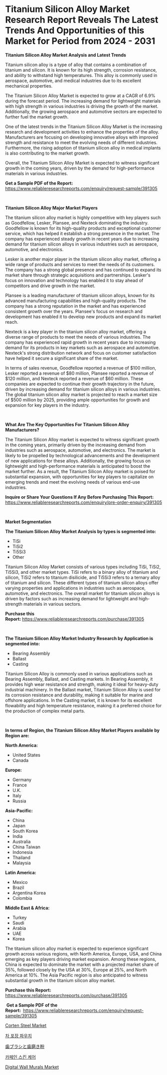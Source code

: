 <p><h1>Titanium Silicon Alloy Market Research Report Reveals The Latest Trends And Opportunities of this Market for Period from 2024 - 2031</h1></p><p><strong>Titanium Silicon Alloy Market Analysis and Latest Trends</strong></p>
<p><p>Titanium silicon alloy is a type of alloy that contains a combination of titanium and silicon. It is known for its high strength, corrosion resistance, and ability to withstand high temperatures. This alloy is commonly used in aerospace, automotive, and medical industries due to its excellent mechanical properties.</p><p>The Titanium Silicon Alloy Market is expected to grow at a CAGR of 6.9% during the forecast period. The increasing demand for lightweight materials with high strength in various industries is driving the growth of the market. Additionally, the growing aerospace and automotive sectors are expected to further fuel the market growth.</p><p>One of the latest trends in the Titanium Silicon Alloy Market is the increasing research and development activities to enhance the properties of the alloy. Manufacturers are focusing on developing innovative alloys with improved strength and resistance to meet the evolving needs of different industries. Furthermore, the rising adoption of titanium silicon alloy in medical implants is also contributing to the market growth.</p><p>Overall, the Titanium Silicon Alloy Market is expected to witness significant growth in the coming years, driven by the demand for high-performance materials in various industries.</p></p>
<p><strong>Get a Sample PDF of the Report:&nbsp;</strong> <a href="https://www.reliableresearchreports.com/enquiry/request-sample/391305">https://www.reliableresearchreports.com/enquiry/request-sample/391305</a></p>
<p>&nbsp;</p>
<p><strong>Titanium Silicon Alloy Major Market Players</strong></p>
<p><p>The titanium silicon alloy market is highly competitive with key players such as Goodfellow, Lesker, Plansee, and Nexteck dominating the industry. Goodfellow is known for its high-quality products and exceptional customer service, which has helped it establish a strong presence in the market. The company has experienced steady growth in recent years due to increasing demand for titanium silicon alloys in various industries such as aerospace, automotive, and electronics.</p><p>Lesker is another major player in the titanium silicon alloy market, offering a wide range of products and services to meet the needs of its customers. The company has a strong global presence and has continued to expand its market share through strategic acquisitions and partnerships. Lesker's focus on innovation and technology has enabled it to stay ahead of competitors and drive growth in the market.</p><p>Plansee is a leading manufacturer of titanium silicon alloys, known for its advanced manufacturing capabilities and high-quality products. The company has a strong reputation in the market and has experienced consistent growth over the years. Plansee's focus on research and development has enabled it to develop new products and expand its market reach.</p><p>Nexteck is a key player in the titanium silicon alloy market, offering a diverse range of products to meet the needs of various industries. The company has experienced rapid growth in recent years due to increasing demand for its products in key markets such as aerospace and automotive. Nexteck's strong distribution network and focus on customer satisfaction have helped it secure a significant share of the market.</p><p>In terms of sales revenue, Goodfellow reported a revenue of $100 million, Lesker reported a revenue of $80 million, Plansee reported a revenue of $120 million, and Nexteck reported a revenue of $60 million. These companies are expected to continue their growth trajectory in the future, driven by increasing demand for titanium silicon alloys in various industries. The global titanium silicon alloy market is projected to reach a market size of $500 million by 2025, providing ample opportunities for growth and expansion for key players in the industry.</p></p>
<p>&nbsp;</p>
<p><strong>What Are The Key Opportunities For Titanium Silicon Alloy Manufacturers?</strong></p>
<p><p>The Titanium Silicon Alloy market is expected to witness significant growth in the coming years, primarily driven by the increasing demand from industries such as aerospace, automotive, and electronics. The market is likely to be propelled by technological advancements and the development of new applications for these alloys. Additionally, the growing focus on lightweight and high-performance materials is anticipated to boost the market further. As a result, the Titanium Silicon Alloy market is poised for substantial expansion, with opportunities for key players to capitalize on emerging trends and meet the evolving needs of various end-use industries.</p></p>
<p><strong>Inquire or Share Your Questions If Any Before Purchasing This Report:</strong> <a href="https://www.reliableresearchreports.com/enquiry/pre-order-enquiry/391305">https://www.reliableresearchreports.com/enquiry/pre-order-enquiry/391305</a></p>
<p>&nbsp;</p>
<p><strong>Market Segmentation</strong></p>
<p><strong>The Titanium Silicon Alloy Market Analysis by types is segmented into:</strong></p>
<p><ul><li>TiSi</li><li>TiSi2</li><li>Ti5Si3</li><li>Other</li></ul></p>
<p><p>Titanium Silicon Alloy Market consists of various types including TiSi, TiSi2, Ti5Si3, and other market types. TiSi refers to a binary alloy of titanium and silicon, TiSi2 refers to titanium disilicide, and Ti5Si3 refers to a ternary alloy of titanium and silicon. These different types of titanium silicon alloys offer varying properties and applications in industries such as aerospace, automotive, and electronics. The overall market for titanium silicon alloys is driven by factors such as increasing demand for lightweight and high-strength materials in various sectors.</p></p>
<p><strong>Purchase this Report:&nbsp;</strong><a href="https://www.reliableresearchreports.com/purchase/391305">https://www.reliableresearchreports.com/purchase/391305</a></p>
<p>&nbsp;</p>
<p><strong>The Titanium Silicon Alloy Market Industry Research by Application is segmented into:</strong></p>
<p><ul><li>Bearing Assembly</li><li>Ballast</li><li>Casting</li></ul></p>
<p><p>Titanium Silicon Alloy is commonly used in various applications such as Bearing Assembly, Ballast, and Casting markets. In Bearing Assembly, it provides high wear resistance and strength, making it ideal for heavy-duty industrial machinery. In the Ballast market, Titanium Silicon Alloy is used for its corrosion resistance and durability, making it suitable for marine and offshore applications. In the Casting market, it is known for its excellent flowability and high temperature resistance, making it a preferred choice for the production of complex metal parts.</p></p>
<p>&nbsp;</p>
<p><strong>In terms of Region, the Titanium Silicon Alloy Market Players available by Region are:</strong></p>
<p>
    <p> <strong> North America: </strong>
        <ul>
            <li>United States</li>
            <li>Canada</li>
        </ul>
        </p> 
    <p> <strong> Europe: </strong>
        <ul>
            <li>Germany</li>
            <li>France</li>
            <li>U.K.</li>
            <li>Italy</li>
            <li>Russia</li>
        </ul>
        </p> 
    <p> <strong> Asia-Pacific: </strong>
        <ul>
            <li>China</li>
            <li>Japan</li>
            <li>South Korea</li>
            <li>India</li>
            <li>Australia</li>
            <li>China Taiwan</li>
            <li>Indonesia</li>
            <li>Thailand</li>
            <li>Malaysia</li>
        </ul>
        </p> 
    <p> <strong> Latin America: </strong>
        <ul>
            <li>Mexico</li>
            <li>Brazil</li>
            <li>Argentina Korea</li>
            <li>Colombia</li>
        </ul>
        </p> 
    <p> <strong> Middle East & Africa: </strong>
        <ul>
            <li>Turkey</li>
            <li>Saudi</li>
            <li>Arabia</li>
            <li>UAE</li>
            <li>Korea</li>
        </ul>
    </p>
    </p>
<p><p>The titanium silicon alloy market is expected to experience significant growth across various regions, with North America, Europe, USA, and China emerging as key players driving market expansion. Among these regions, China is expected to dominate the market with a projected market share of 35%, followed closely by the USA at 30%, Europe at 25%, and North America at 10%. The Asia Pacific region is also anticipated to witness substantial growth in the titanium silicon alloy market.</p></p>
<p><strong>Purchase this Report: </strong><a href="https://www.reliableresearchreports.com/purchase/391305">https://www.reliableresearchreports.com/purchase/391305</a></p>
<p>&nbsp;<strong>Get a Sample PDF of the Report:&nbsp;&nbsp;</strong><a href="https://www.reliableresearchreports.com/enquiry/request-sample/391305">https://www.reliableresearchreports.com/enquiry/request-sample/391305</a></p>
<p><strong></strong></p>
<p><p><a href="https://github.com/mauripalmi/Market-Research-Report-List-2/blob/main/corten-steel-market.md">Corten Steel Market</a></p><p><a href="https://medium.com/@xjtlqecrb1838/%EC%B0%A8-%ED%8F%AC%EC%9E%A5-%ED%8C%8C%EC%9A%B0%EC%B9%98-%EC%8B%9C%EC%9E%A5-%EB%B6%84%EC%84%9D-cagr-%EC%8B%9C%EC%9E%A5-%EC%84%B8%EB%B6%84%ED%99%94-%EB%B0%8F-%EA%B8%80%EB%A1%9C%EB%B2%8C-%EC%82%B0%EC%97%85-%EA%B0%9C%EC%9A%94-ed50971efc32">차 포장 파우치</a></p><p><a href="https://medium.com/@suysuyheng/%E6%AD%AF%E3%83%96%E3%83%A9%E3%82%B7%E3%81%A8%E6%AD%AF%E7%A3%A8%E3%81%8D%E7%B2%89%E3%81%AE%E5%B8%82%E5%A0%B4%E5%8B%95%E5%90%91-%E5%B8%82%E5%A0%B4%E3%81%AE%E3%83%88%E3%83%AC%E3%83%B3%E3%83%89-%E6%88%90%E9%95%B7-2024%E5%B9%B4%E3%81%8B%E3%82%892031%E5%B9%B4%E3%81%BE%E3%81%A7%E3%81%AE%E4%BA%88%E6%B8%AC-b41df0198a62">歯ブラシと歯磨き粉</a></p><p><a href="https://medium.com/@xjtlqecrb1838/%EC%B9%B4%ED%8E%98%EC%9D%B8-%EC%8A%A4%ED%82%A8%EC%BC%80%EC%96%B4-%EC%8B%9C%EC%9E%A5-%EA%B7%9C%EB%AA%A8%EB%8A%94-%EA%B5%AD%EC%A0%9C-%EC%82%B0%EC%97%85%EC%9D%98-%EC%B5%9C%EA%B3%A0-%EB%A7%88%EC%BC%80%ED%8C%85-%EC%B1%84%EB%84%90%EC%9D%84-%EB%B3%B4%EC%97%AC%EC%A4%8D%EB%8B%88%EB%8B%A4-f9f5e8140b98">카페인 스킨 케어</a></p><p><a href="https://view.publitas.com/reportprime-1/digital-wall-murals-market-centers-on-aspects-such-as-market-growth-market-share-market-opportunity-and-projected-forecasts-spanning-from-2024-to-2031/">Digital Wall Murals Market</a></p></p>